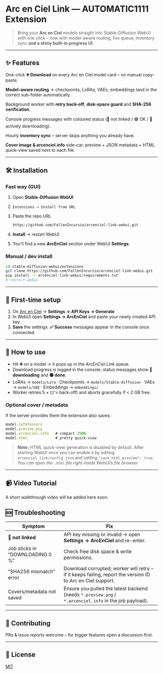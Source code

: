 # Arc en Ciel Link — AUTOMATIC1111 Extension

> Bring your **Arc en Ciel** models straight into Stable-Diffusion WebUI with one click – now with model-aware routing, live queue, inventory sync **and a shiny built-in progress UI**.

---

## ✨ Features

One-click **➕ Download** on every Arc en Ciel model card – no manual copy-paste.

**Model-aware routing** → checkpoints, LoRAs, VAEs, embeddings land in the correct sub-folder automatically.

Background worker with **retry back-off**, **disk-space guard** and **SHA-256 verification**.

Console progress messages with coloured status (🔴 not linked / 🟢 OK / 🔵 actively downloading).

Hourly **inventory sync** – server skips anything you already have.

**Cover image & arcenciel.info** side-car: preview + JSON metadata + HTML quick-view saved next to each file.

---

## 🛠 Installation

### Fast way (GUI)

1. Open **Stable-Diffusion WebUI**  
2. `Extensions → Install from URL`  
3. Paste the repo URL

   ```bash
   https://github.com/FallenIncursio/arcenciel-link-webui.git
   ```

4. **Install** → restart WebUI  
5. You’ll find a new **ArcEnCiel** section under WebUI **Settings**.

### Manual / dev install

```bash
cd stable-diffusion-webui/extensions
git clone https://github.com/FallenIncursio/arcenciel-link-webui.git
pip install -r arcenciel-link-webui/requirements.txt
# restart webui
```

---

## 🔑 First-time setup

1. On [Arc en Ciel](https://arcenciel.io) → **Settings → API Keys → Generate**  
2. In WebUI open **Settings → ArcEnCiel** and paste your newly created API key.
3. **Save** the settings.  **✅ Success** messages appear in the console once connected.

---

## 🚀 How to use

* Hit **➕** on a model → it pops up in the *ArcEnCiel Link* queue.  
* Download progress is logged in the console; status messages show **🔵 downloading** and **🟢 done**.
* LoRAs → `models/Lora`   ·   Checkpoints → `models/Stable-diffusion`   ·   VAEs → `models/VAE`   ·   Embeddings → `embeddings/`  
* Worker retries 5 × (`2^n` back-off) and aborts gracefully if < 2 GB free.

### Optional cover / metadata

If the server provides them the extension also saves:

```js
model.safetensors
model.preview.png
model.arcenciel.info   # compact JSON
model.html             # pretty quick-view
```

> **Note:** HTML quick-view generation is disabled by default. After starting WebUI once you can enable it by editing `arcenciel_link/config.json` and setting `"save_html_preview": true`.
> *You can open the `.html` file right inside WebUI’s file browser.*

---

## 📹 Video Tutorial

A short walkthrough video will be added here soon.

## 🆘 Troubleshooting

| Symptom | Fix |
|---------|-----|
| **🔴 not linked** | API key missing or invalid → open **Settings → ArcEnCiel** and re-enter. |
| Job sticks in “DOWNLOADING 0 %” | Check free disk space & write permissions. |
| “SHA256 mismatch” error | Download corrupted; worker will retry – if it keeps failing, report the version ID to Arc en Ciel support. |
| Covers/metadata not saved | Ensure you pulled the latest backend (needs `*.preview.png` / `*.arcenciel.info` in the job payload). |

---

## 🤝 Contributing

PRs & issue reports welcome – for bigger features open a discussion first.

---

## 📜 License

[MIT](LICENSE)
